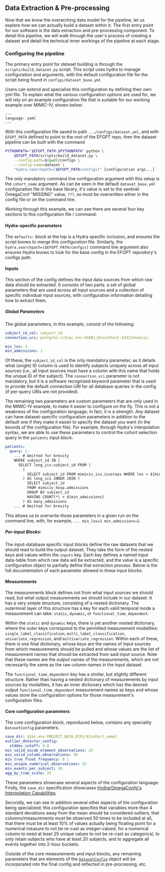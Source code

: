 ## Data Extraction & Pre-processing

Now that we know the overarching data model for the pipeline, let us explore how we can actually build a
dataset within it. The first entry point for our software is the data extraction and pre-processing component.
To detail this pipeline, we will walk through the user's process of creating a dataset and detail the
technical inner workings of the pipeline at each stage.

### Configuring the pipeline

The primary entry point for dataset building is through the `scripts/build_dataset.py` script. This script
uses hydra to manage configuration and arguments, with the default configuration file for the script being
found in `configs/dataset_base.yml`

Users can extend and specialize this configuration by defining their own yml file. To explain what the various
configuration options are used for, we will rely on an example configuration file that is suitable for our
working example over MIMIC-IV, shown below:

```{literalinclude} dataset_config.yml
---
language: yaml
---
```

With this configuration file saved to path `.../configs/dataset.yml`, and with `EFGPT_PATH` defined to point
to the root of the EFGPT repo, then the dataset pipeline can be built with the command

```bash
PYTHONPATH="$EFGPT_PATH:$PYTHONPATH" python \
	$EFGPT_PATH/scripts/build_dataset.py \
	--config-path=$(pwd)/configs \
	--config-name=dataset \
	"hydra.searchpath=[$EFGPT_PATH/configs]" [configuration args...]
```

The only mandatory command line configuration argument with this setup is the `cohort_name` argument. As can
be seen in the default `dataset_base.yml` configuration file in the base library, it's value is set to the
sentinel OmegaConf "MISSING" value, `???`, so must be overwritten either in the config file or on the command
line.

Working through this example, we can see there are several four key sections to this configuration file /
command:

#### Hydra-specific parameters

The `defaults:` block at the top is a Hydra specific inclusion, and ensures the script knows to merge this
configuration file. Similarly, the `hydra.searchpath=[$EFGPT_PATH/confgis]` command line argument also ensures
Hydra knows to look for the base config in the EFGPT repository's configs path.

#### Inputs

This section of the config defines the input data sources from which raw data should be extracted. It consists
of two parts: a set of global parameters that are used across all input sources and a collection of specific
individual input sources, with configuration information detailing how to extract them.

##### Global Parameters

The global parameters, in this example, consist of the following:

```yaml
subject_id_col: subject_id
connection_uri: postgres://${oc.env:USER}:@localhost:5432/mimiciv

min_los: 3
min_admissions: 1
```

Of these, the `subject_id_col` is the only mandatory parameter, as it details what (single) ID column is
used to identify subjects uniquely across all input sources (i.e., all input sources must have a column with
this name that holds the unique ID of the subject). The `connection_uri` parameter is not mandatory, but it is
a software recognized keyword parameter that is used to provide the default connection URI for all database
queries in the config (if per-query URIs are not provided).

The remaining two parameters are custom parameters that are only used in the MIMIC-IV example, to make it
easier to configure on the fly. This is not a weakness of the configuration language; in fact, it is a
strength. _Any_ dataset can have dataset-specific configuration parameters in addition to the default one if
they make it easier to specify the dataset you want (in the bounds of the configuration file). For example,
through Hydra's interpolation syntax, we are able to use these parameters to control the cohort selection
query in the `patients` input block:

```yaml
patients:
  query: |-
    ... # Omitted for brevity
    WHERE subject_id IN (
      SELECT long_icu.subject_id FROM (
        (
          SELECT subject_id FROM mimiciv_icu.icustays WHERE los > ${min_los}
        ) AS long_icu INNER JOIN (
          SELECT subject_id
          FROM mimiciv_hosp.admissions
          GROUP BY subject_id
          HAVING COUNT(*) > ${min_admissions}
        ) AS many_admissions
    ... # Omitted for brevity
```

This allows us to overwrite those parameters in a given run on the command line, with, for example,
`... min_los=1 min_admissions=2`.

##### Per-input Blocks:

The input-database specific input blocks define the raw datasets that we should read to build the output
dataset. They take the form of the nested keys and values within the `inputs` key. Each key defines a named
input data-table from which raw data will be extracted, and the value is a specific configuration object to
partially define that extraction process. Below is the full documentation of each parameter allowed in these
input blocks:

#### Measurements

The measurements block defines not from what input sources we should read, but what output measurements we
should include in our dataset. It has a very simple structure, consisting of a nested dictionary. The
outermost layer of this structure has a key for each valid temporal mode a measurement can take: `static`,
`dynamic`, or `functional_time_dependent`.

Within the `static` and `dynamic` keys, there is yet another nested dictionary, where the outer keys
correspond to the permitted measurement modalities: `single_label_classification`,
`multi_label_classification`, `univariate_regression`, and `multivariate_regression`. Within each of these,
there is one final dictionary, whose keys are the names of input sources from which measurements should be
pulled and whose values are the list of measurement names that should be extracted from said input source.
Note that these names are the _output_ names of the measurements, which are not necessarily the same as the
raw column names in the input dataset.

The `functional_time_dependent` key has a similar, but slightly different structure. Rather than having a
nested dictionary of measurements by input sources by modalities, it has an inner dictionary which has the
desired output `functional_time_dependent` measurement names as keys and whose values store the configuration
options for those measurement's configuration files.

#### Core configuration parameters

The core configuration block, reporduced below, contains any speciality `DatasetConfig` parameters.

```yaml
save_dir: ${oc.env:PROJECT_DATA_DIR}/${cohort_name}
outlier_detector_config:
  stddev_cutoff: 4.0
min_valid_vocab_element_observations: 25
min_valid_column_observations: 50
min_true_float_frequency: 0.1
min_unique_numerical_observations: 25
min_events_per_subject: 20
agg_by_time_scale: 2h
```

These parameters showcase several aspects of the configuration language. Firstly, the `save_dir` specification
showcases [Hydra/OmegaConfg's Interpolation Capabilities](https://omegaconf.readthedocs.io/en/2.3_branch/usage.html#variable-interpolation).

Secondly, we can see in addition several other aspects of the configuration being specialized; this
configuration specifies that variables more than 4 standard deviations away from the mean should be considered
outliers, that columns/measurements must be observed 50 times to be included at all, that there must be at
least 10% of values actually being floating point for a numerical measure to not be re-cast as integer-valued,
for a numerical column to need at least 25 unique values to not be re-cast as categorical, to only retain
subjects who have at least 20 subjects, and to aggregate all events together into 2-hour buckets.

Outside of the core measurements and input blocks, any remaining parameters that are elements of the
[`DatasetConfig`](../api/EventStream.data.config.html) object will be incorporated into the final config and
reflected in pre-processing, etc.
